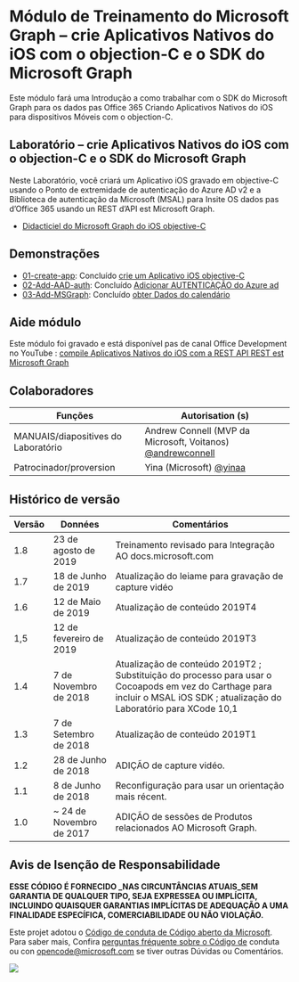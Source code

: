 # <a name="mdulo-de-treinamento-do-microsoft-graph--crie-aplicativos-nativos-do-ios-com-o-objective-c-e-o-sdk-do-microsoft-graph"></a>Módulo de Treinamento do Microsoft Graph – crie Aplicativos Nativos do iOS com o objection-C e o SDK do Microsoft Graph

Este módulo fará uma Introdução a como trabalhar com o SDK do Microsoft Graph para os dados pas Office 365 Criando Aplicativos Nativos do iOS para dispositivos Móveis com o objection-C.

## <a name="laboratrio--crie-aplicativos-nativos-do-ios-com-o-objective-c-e-o-sdk-do-microsoft-graph"></a>Laboratório – crie Aplicativos Nativos do iOS com o objection-C e o SDK do Microsoft Graph

Neste Laboratório, você criará um Aplicativo iOS gravado em objective-C usando o Ponto de extremidade de autenticação do Azure AD v2 e a Biblioteca de autenticação da Microsoft (MSAL) para Insite OS dados pas d’Office 365 usando un REST d’API est Microsoft Graph.

- [Didacticiel do Microsoft Graph do iOS objective-C](https://docs.microsoft.com/graph/tutorials/ios-objectivec)

## <a name="demonstraes"></a>Demonstrações

- [01-create-app](demos/01-create-app): Concluído [crie um Aplicativo iOS objective-C](https://docs.microsoft.com/graph/tutorials/ios-objectivec?tutorial-step=1)
- [02-Add-AAD-auth](demos/02-add-aad-auth): Concluído [Adicionar AUTENTICAÇÃO do Azure ad](https://docs.microsoft.com/graph/tutorials/ios-objectivec?tutorial-step=3)
- [03-Add-MSGraph](demos/03-add-msgraph): Concluído [obter Dados do calendário](https://docs.microsoft.com/graph/tutorials/ios-objectivec?tutorial-step=4)

## <a name="assista-ao-mdulo"></a>Aide módulo

Este módulo foi gravado e está disponível pas de canal Office Development no YouTube : [compile Aplicativos Nativos do iOS com a REST API REST est Microsoft Graph](https://youtu.be/Gg8Qy1Dqyzw)

## <a name="colaboradores"></a>Colaboradores

| Funções | Autorisation (s) |
| -------------------- | ------------------------------------------------------------------------------------- |
| MANUAIS/diapositives do Laboratório | Andrew Connell (MVP da Microsoft, Voitanos) [@andrewconnell](//github.com/andrewconnell) |
| Patrocinador/proversion | Yina (Microsoft) [@yinaa](//github.com/yinaa) |

## <a name="histrico-de-verso"></a>Histórico de versão

| Versão | Données | Comentários |
| ------- | ------------------ | ------------------------------------------------------------------------------------------------------------------------------------ |
| 1.8 | 23 de agosto de 2019 | Treinamento revisado para Integração AO docs.microsoft.com |
| 1.7 | 18 de Junho de 2019 | Atualização do leiame para gravação de capture vidéo |
| 1.6 | 12 de Maio de 2019 | Atualização de conteúdo 2019T4 |
| 1,5 | 12 de fevereiro de 2019 | Atualização de conteúdo 2019T3 |
| 1.4 | 7 de Novembro de 2018 | Atualização de conteúdo 2019T2 ; Substituição do processo para usar o Cocoapods em vez do Carthage para incluir o MSAL iOS SDK ; atualização do Laboratório para XCode 10,1 |
| 1.3 | 7 de Setembro de 2018 | Atualização de conteúdo 2019T1 |
| 1.2 | 28 de Junho de 2018 | ADIÇÃO de capture vidéo. |
| 1.1 | 8 de Junho de 2018 | Reconfiguração para usar un orientação mais récent. |
| 1.0 | ~ 24 de Novembro de 2017 | ADIÇÃO de sessões de Produtos relacionados AO Microsoft Graph. |

## <a name="aviso-de-iseno-de-responsabilidade"></a>Avis de Isenção de Responsabilidade

**ESSE CÓDIGO É FORNECIDO _NAS CIRCUNTÂNCIAS ATUAIS_SEM GARANTIA DE QUALQUER TIPO, SEJA EXPRESSEA OU IMPLÍCITA, INCLUINDO QUAISQUER GARANTIAS IMPLÍCITAS DE ADEQUAÇÃO A UMA FINALIDADE ESPECÍFICA, COMERCIABILIDADE OU NÃO VIOLAÇÃO.**

Este projet adotou o [Código de conduta de Código aberto da Microsoft](https://opensource.microsoft.com/codeofconduct/).  Para saber mais, Confira [perguntas fréquente sobre o Código de](https://opensource.microsoft.com/codeofconduct/faq/) conduta ou con [opencode@microsoft.com](mailto:opencode@microsoft.com) se tiver outras Dúvidas ou Comentários.

<img src="https://telemetry.sharepointpnp.com/msgraph-training-ios-objectivec" />
